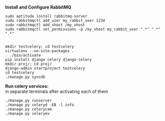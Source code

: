 **Install and Configure RabbitMQ**

    sudo aptitude install rabbitmq-server
    sudo rabbitmqctl add_user my_rabbit_user 1234
    sudo rabbitmqctl add_vhost /my_vhost
    sudo rabbitmqctl set_permissions -p /my_vhost my_rabbit_user ".*" ".*" ".*"


    mkdir testcelery; cd testcelery
    virtualenv --no-site-packages .
    . ./bin/activate 
    pip install django celery django-celery
    mkdir proj/; cd proj/
    django-admin startproject testcelery 
    cd testcelery
    ./manage.py syncdb 


**Run celery services:**  
in separate terminals after activating each of them

    ./manage.py runserver
    ./manage.py celeryd -EB -l info 
    ./manage.py celerycam 
    ./manage.py celeryev 
